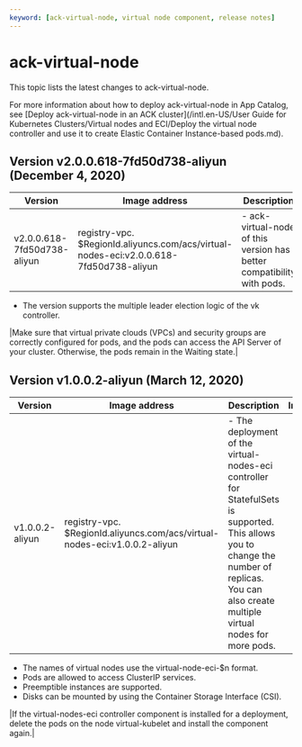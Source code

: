 ```yaml
---
keyword: [ack-virtual-node, virtual node component, release notes]
---
```


# ack-virtual-node

This topic lists the latest changes to ack-virtual-node.

For more information about how to deploy ack-virtual-node in App Catalog, see [Deploy ack-virtual-node in an ACK cluster](/intl.en-US/User Guide for Kubernetes Clusters/Virtual nodes and ECI/Deploy the virtual node controller and use it to create Elastic Container Instance-based pods.md).

## Version v2.0.0.618-7fd50d738-aliyun \(December 4, 2020\)

|Version|Image address|Description|Impact|
|-------|-------------|-----------|------|
|v2.0.0.618-7fd50d738-aliyun|registry-vpc. $RegionId.aliyuncs.com/acs/virtual-nodes-eci:v2.0.0.618-7fd50d738-aliyun|-   ack-virtual-node of this version has better compatibility with pods.
-   The version supports the multiple leader election logic of the vk controller.

|Make sure that virtual private clouds \(VPCs\) and security groups are correctly configured for pods, and the pods can access the API Server of your cluster. Otherwise, the pods remain in the Waiting state.|

## Version v1.0.0.2-aliyun \(March 12, 2020\)

|Version|Image address|Description|Impact|
|-------|-------------|-----------|------|
|v1.0.0.2-aliyun|registry-vpc. $RegionId.aliyuncs.com/acs/virtual-nodes-eci:v1.0.0.2-aliyun|-   The deployment of the virtual-nodes-eci controller for StatefulSets is supported. This allows you to change the number of replicas. You can also create multiple virtual nodes for more pods.
-   The names of virtual nodes use the virtual-node-eci-$n format.
-   Pods are allowed to access ClusterIP services.
-   Preemptible instances are supported.
-   Disks can be mounted by using the Container Storage Interface \(CSI\).

|If the virtual-nodes-eci controller component is installed for a deployment, delete the pods on the node virtual-kubelet and install the component again.|

